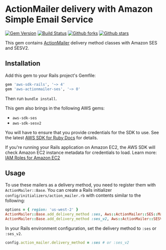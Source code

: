 # ActionMailer delivery with Amazon Simple Email Service

[![Gem Version](https://badge.fury.io/rb/aws-actionmailer-ses-ruby.svg)](https://badge.fury.io/rb/aws-actionmailer-ses-ruby)
[![Build Status](https://github.com/aws/aws-actionmailer-ses-ruby/workflows/CI/badge.svg)](https://github.com/aws/aws-actionmailer-ses-ruby/actions)
[![Github forks](https://img.shields.io/github/forks/aws/aws-actionmailer-ses-ruby.svg)](https://github.com/aws/aws-actionmailer-ses-ruby/network)
[![Github stars](https://img.shields.io/github/stars/aws/aws-actionmailer-ses-ruby.svg)](https://github.com/aws/aws-actionmailer-ses-ruby/stargazers)

This gem contains [ActionMailer](https://guides.rubyonrails.org/action_mailer_basics.html)
delivery method classes with Amazon SES and SESV2.

## Installation

Add this gem to your Rails project's Gemfile:

```ruby
gem 'aws-sdk-rails', '~> 4'
gem 'aws-actionmailer-ses', '~> 0'
```

Then run `bundle install`.

This gem also brings in the following AWS gems:

* `aws-sdk-ses`
* `aws-sdk-sesv2`

You will have to ensure that you provide credentials for the SDK to use. See the
latest [AWS SDK for Ruby Docs](https://docs.aws.amazon.com/sdk-for-ruby/v3/api/index.html#Configuration)
for details.

If you're running your Rails application on Amazon EC2, the AWS SDK will
check Amazon EC2 instance metadata for credentials to load. Learn more:
[IAM Roles for Amazon EC2](http://docs.aws.amazon.com/AWSEC2/latest/UserGuide/iam-roles-for-amazon-ec2.html)

## Usage

To use these mailers as a delivery method, you need to register them with
`ActionMailer::Base`. You can create a Rails initializer
`config/initializers/action_mailer.rb` with contents similar to the following:

```ruby
options = { region: 'us-west-2' }
ActionMailer::Base.add_delivery_method :ses, Aws::ActionMailer::SES::Mailer, **options
ActionMailer::Base.add_delivery_method :ses_v2, Aws::ActionMailer::SESV2::Mailer, **options
```

In your Rails environment configuration, set the delivery method to
`:ses` or `:ses_v2`.

```ruby
config.action_mailer.delivery_method = :ses # or :ses_v2
```
